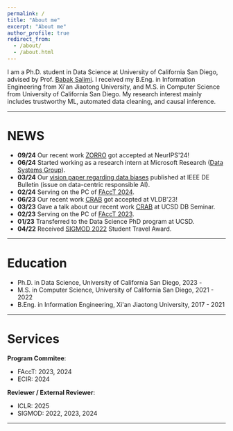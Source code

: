 ```yaml
---
permalink: /
title: "About me"
excerpt: "About me"
author_profile: true
redirect_from: 
  - /about/
  - /about.html
---
```


I am a Ph.D. student in Data Science at University of California San Diego, advised by Prof. [Babak Salimi](https://bsalimi.github.io/). I received my B.Eng. in Information Engineering from Xi'an Jiaotong University, and M.S. in Computer Science from University of California San Diego. My research interest mainly includes trustworthy ML, automated data cleaning, and causal inference.

---

NEWS
======
* **09/24** Our recent work [ZORRO](https://arxiv.org/pdf/2405.18549) got accepted at NeurIPS'24!
* **06/24** Started working as a research intern at Microsoft Research ([Data Systems Group](https://www.microsoft.com/en-us/research/group/datasystems/)).
* **03/24** Our [vision paper regarding data biases](http://sites.computer.org/debull/A24mar/p18.pdf) published at IEEE DE Bulletin (issue on data-centric responsible AI).
* **02/24** Serving on the PC of [FAccT 2024](https://facctconference.org/2024/).
* **06/23** Our recent work [CRAB](https://dl.acm.org/doi/abs/10.14778/3611479.3611498) got accepted at VLDB'23!
* **03/23** Gave a talk about our recent work [CRAB](https://dl.acm.org/doi/abs/10.14778/3611479.3611498) at UCSD DB Seminar.
* **02/23** Serving on the PC of [FAccT 2023](https://facctconference.org/2023/).
* **01/23** Transferred to the Data Science PhD program at UCSD.
* **04/22** Received [SIGMOD 2022](https://sigmodconf.hosting.acm.org/2022/) Student Travel Award.

---

Education
======
* Ph.D. in Data Science, University of California San Diego, 2023 -
* M.S. in Computer Science, University of California San Diego, 2021 - 2022
* B.Eng. in Information Engineering, Xi'an Jiaotong University, 2017 - 2021

---

Services
======
**Program Commitee**:
* FAccT: 2023, 2024
* ECIR: 2024

**Reviewer / External Reviewer**: 
* ICLR: 2025
* SIGMOD: 2022, 2023, 2024

<!-- ---

*I am looking for Research Intern/Machine Learning Intern roles at summer 2024. Please feel free to reach out to me if you think I would be a good fit.* -->

---



<script type='text/javascript' id='clustrmaps' src='//cdn.clustrmaps.com/map_v2.js?cl=080808&w=200&t=n&d=EDRFLLmYV_04jV0XECpDJonac7HIQqparNoTmPbFMvo&co=ffffff&cmo=3acc3a&cmn=ff5353&ct=808080'></script>